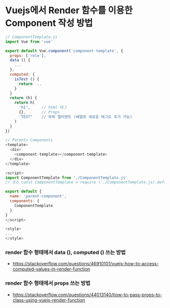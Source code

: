 # Vuejs에서 Render 함수를 이용한 Component 작성 방법

``` js
// ComponentTemplate.js
import Vue from 'vue'

export default Vue.component('component-template', {
  props: ['role'],
  data () {
    ...
  },
  computed: {
    isTest () {
      return ...
    }
  }
  return (h) {
    return h(
      'h1',     // html 태그
      {},       // Props
      'TEST"    // 하위 엘리멘트 (배열로 새로운 태그도 추가 가능)
    )
  }
})
```

``` js
// Parents Components
<template>
  <div>
    <component-template></component-template>
  </div>
</template>

<script>
import ComponentTemplate from './ComponentTemplate.js'
// 또는 const ComponentTemplate = require ('./ComponentTemplate.js).default

export default {
  name: 'parent-component',
  components: {
    ComponentTemplate
  }
}
</script>

<style>
...
</style>
```

### render 함수 형태에서 data (), computed () 쓰는 방법
  - https://stackoverflow.com/questions/46910101/vuejs-how-to-access-computed-values-in-render-function

### render 함수 형태에서 props 쓰는 방법
  - https://stackoverflow.com/questions/44013140/how-to-pass-props-to-class-using-vuejs-render-function